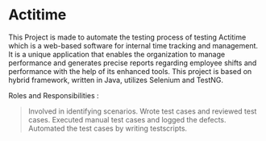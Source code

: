 # Actitime
This Project is made to automate the testing process of testing Actitime which is a web-based software for internal time tracking and management.
It is a unique application that enables the organization to manage performance and generates 
precise reports regarding employee shifts and performance with the help of its enhanced tools.
This project is based on hybrid framework, written in Java, utilizes Selenium and TestNG.

Roles and Responsibilities :
> Involved in identifying scenarios.
>	Wrote test cases and reviewed test cases.
>	Executed manual test cases and logged the defects.
>	Automated the test cases by writing testscripts.
